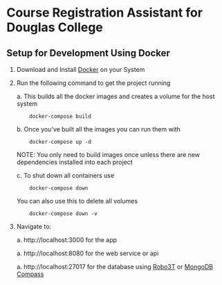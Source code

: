 # Course Registration Assistant for Douglas College

## Setup for Development Using Docker

1.  Download and Install [Docker](https://www.docker.com/get-started) on your System

2. Run the following command to get the project running

    a. This builds all the docker images and creates a volume for the host system
   
    ```
        docker-compose build
    ```


    b.  Once you've built all the images you can run them with
    ```
        docker-compose up -d
    ```

    NOTE: You only need to build images once unless there are new dependencies installed into each project

    c. To shut down all containers use
    ```
        docker-compose down
    ```
    
    You can also use this to delete all volumes
    ```
        docker-compose down -v
    ```



3.  Navigate to:

    a. http://localhost:3000 for the app

    a. http://localhost:8080 for the web service or api

    a. http://localhost:27017 for the database using [Robo3T](https://robomongo.org/) or [MongoDB Compass](https://www.mongodb.com/products/compass)



